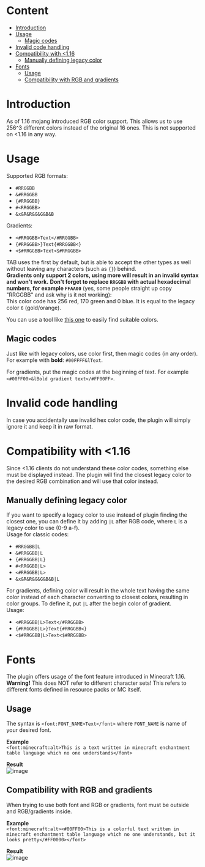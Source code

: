 # Content
* [Introduction](#introduction)
* [Usage](#usage)
    * [Magic codes](#magic-codes)
* [Invalid code handling](#invalid-code-handling)
* [Compatibility with <1.16](#compatibility-with-116)
    * [Manually defining legacy color](#manually-defining-legacy-color)
* [Fonts](#fonts)
    * [Usage](#usage-1)
    * [Compatibility with RGB and gradients](#compatibility-with-rgb-and-gradients)

# Introduction
As of 1.16 mojang introduced RGB color support. This allows us to use 256^3 different colors instead of the original 16 ones. This is not supported on <1.16 in any way.

# Usage
Supported RGB formats:
* `#RRGGBB`
* `&#RRGGBB`
* `{#RRGGBB}`
* `#<RRGGBB>`
* `&x&R&R&G&G&B&B`

Gradients:
* `<#RRGGBB>Text</#RRGGBB>`
* `{#RRGGBB>}Text{#RRGGBB<}`
* `<$#RRGGBB>Text<$#RRGGBB>`

TAB uses the first by default, but is able to accept the other types as well without leaving any characters (such as `{}`) behind.  
**Gradients only support 2 colors, using more will result in an invalid syntax and won't work.**
**Don't forget to replace `RRGGBB` with actual hexadecimal numbers, for example `FFAA00`** (yes, some people straight up copy "RRGGBB" and ask why is it not working):  
This color code has 256 red, 170 green and 0 blue. It is equal to the legacy color `6` (gold/orange).

You can use a tool like [this one](https://htmlcolorcodes.com/) to easily find suitable colors.

## Magic codes
Just like with legacy colors, use color first, then magic codes (in any order). For example with **bold**: `#00FFFF&lText`.

For gradients, put the magic codes at the beginning of text. For example `<#00FF00>&lBold gradient text</#FF00FF>`.

# Invalid code handling
In case you accidentally use invalid hex color code, the plugin will simply ignore it and keep it in raw format.

# Compatibility with <1.16
Since <1.16 clients do not understand these color codes, something else must be displayed instead. The plugin will find the closest legacy color to the desired RGB combination and will use that color instead.

## Manually defining legacy color
If you want to specify a legacy color to use instead of plugin finding the closest one, you can define it by adding `|L` after RGB code, where `L` is a legacy color to use (0-9 a-f).  
Usage for classic codes:
* `#RRGGBB|L`
* `&#RRGGBB|L`
* `{#RRGGBB|L}`
* `#<RRGGBB|L>`
* `<#RRGGBB|L>`
* `&x&R&R&G&G&B&B|L`

For gradients, defining color will result in the whole text having the same color instead of each character converting to closest colors, resulting in color groups. To define it, put `|L` after the begin color of gradient.  
Usage:
* `<#RRGGBB|L>Text</#RRGGBB>`
* `{#RRGGBB|L>}Text{#RRGGBB<}`
* `<$#RRGGBB|L>Text<$#RRGGBB>`

# Fonts
The plugin offers usage of the font feature introduced in Minecraft 1.16.  
**Warning!** This does NOT refer to different character sets! This refers to different fonts defined in resource packs or MC itself.

## Usage
The syntax is `<font:FONT_NAME>Text</font>` where `FONT_NAME` is name of your desired font.

**Example**  
`<font:minecraft:alt>This is a text written in minecraft enchantment table language which no one understands</font>`

**Result**  
![image](https://github.com/NEZNAMY/TAB/assets/6338394/9a19cb1b-2761-4500-b058-2e7a7cd68d14)


## Compatibility with RGB and gradients
When trying to use both font and RGB or gradients, font must be outside and RGB/gradients inside.

**Example**  
`<font:minecraft:alt><#00FF00>This is a colorful text written in minecraft enchantment table language which no one understands, but it looks pretty</#FF0000></font>`

**Result**  
![image](https://github.com/NEZNAMY/TAB/assets/6338394/81da5bc4-1920-4dad-bcf5-002b5de741f8)
